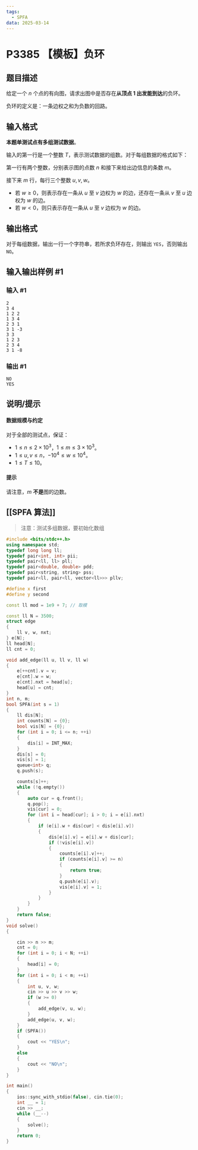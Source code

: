 ```yaml
---
tags:
  - SPFA
data: 2025-03-14
---
```

# P3385 【模板】负环

## 题目描述

给定一个 $n$ 个点的有向图，请求出图中是否存在**从顶点 $1$ 出发能到达**的负环。

负环的定义是：一条边权之和为负数的回路。

## 输入格式

**本题单测试点有多组测试数据**。

输入的第一行是一个整数 $T$，表示测试数据的组数。对于每组数据的格式如下：

第一行有两个整数，分别表示图的点数 $n$ 和接下来给出边信息的条数 $m$。

接下来 $m$ 行，每行三个整数 $u, v, w$。

- 若 $w \geq 0$，则表示存在一条从 $u$ 至 $v$ 边权为 $w$ 的边，还存在一条从 $v$ 至 $u$ 边权为 $w$ 的边。
- 若 $w < 0$，则只表示存在一条从 $u$ 至 $v$ 边权为 $w$ 的边。

## 输出格式

对于每组数据，输出一行一个字符串，若所求负环存在，则输出 `YES`，否则输出 `NO`。

## 输入输出样例 #1

### 输入 #1

```
2
3 4
1 2 2
1 3 4
2 3 1
3 1 -3
3 3
1 2 3
2 3 4
3 1 -8
```

### 输出 #1

```
NO
YES
```

## 说明/提示

#### 数据规模与约定

对于全部的测试点，保证：

- $1 \leq n \leq 2 \times 10^3$，$1 \leq m \leq 3 \times 10^3$。
- $1 \leq u, v \leq n$，$-10^4 \leq w \leq 10^4$。
- $1 \leq T \leq 10$。

#### 提示

请注意，$m$ **不是**图的边数。

## [[SPFA 算法]]

> 注意：测试多组数据，要初始化数组

```cpp
#include <bits/stdc++.h>
using namespace std;
typedef long long ll;
typedef pair<int, int> pii;
typedef pair<ll, ll> pll;
typedef pair<double, double> pdd;
typedef pair<string, string> pss;
typedef pair<ll, pair<ll, vector<ll>>> pllv;

#define x first
#define y second

const ll mod = 1e9 + 7; // 取模

const ll N = 3500;
struct edge
{
    ll v, w, nxt;
} e[N];
ll head[N];
ll cnt = 0;

void add_edge(ll u, ll v, ll w)
{
    e[++cnt].v = v;
    e[cnt].w = w;
    e[cnt].nxt = head[u];
    head[u] = cnt;
}
int n, m;
bool SPFA(int s = 1)
{
    ll dis[N];
    int counts[N] = {0};
    bool vis[N] = {0};
    for (int i = 0; i <= n; ++i)
    {
        dis[i] = INT_MAX;
    }
    dis[s] = 0;
    vis[s] = 1;
    queue<int> q;
    q.push(s);

    counts[s]++;
    while (!q.empty())
    {
        auto cur = q.front();
        q.pop();
        vis[cur] = 0;
        for (int i = head[cur]; i > 0; i = e[i].nxt)
        {
            if (e[i].w + dis[cur] < dis[e[i].v])
            {
                dis[e[i].v] = e[i].w + dis[cur];
                if (!vis[e[i].v])
                {
                    counts[e[i].v]++;
                    if (counts[e[i].v] >= n)
                    {
                        return true;
                    }
                    q.push(e[i].v);
                    vis[e[i].v] = 1;
                }
            }
        }
    }
    return false;
}
void solve()
{

    cin >> n >> m;
    cnt = 0;
    for (int i = 0; i < N; ++i)
    {
        head[i] = 0;
    }
    for (int i = 0; i < m; ++i)
    {
        int u, v, w;
        cin >> u >> v >> w;
        if (w >= 0)
        {
            add_edge(v, u, w);
        }
        add_edge(u, v, w);
    }
    if (SPFA())
    {
        cout << "YES\n";
    }
    else
    {
        cout << "NO\n";
    }
}

int main()
{
    ios::sync_with_stdio(false), cin.tie(0);
    int __ = 1;
    cin >> __;
    while (__--)
    {
        solve();
    }
    return 0;
}

```